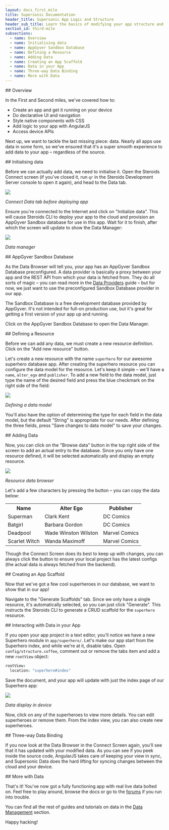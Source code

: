 ```yaml
---
layout: docs_first_mile
title: Supersonic Documentation
header_title: Supersonic App Logic and Structure
header_sub_title: Learn the basics of modifying your app structure and logic
section_id: third-mile
subsections:
  - name: Overview
  - name: Initialising data
  - name: AppGyver Sandbox Database
  - name: Defining a Resource
  - name: Adding Data
  - name: Creating an App Scaffold
  - name: Data in your App
  - name: Three-way Data Binding
  - name: More with Data
---
```

<section class="docs-section" id="overview">
## Overview

In the First and Second miles, we've covered how to:

 - Create an app and get it running on your device
 - Do declarative UI and navigation
 - Style native components with CSS
 - Add logic to your app with AngularJS
 - Access device APIs

Next up, we want to tackle the last missing piece: data. Nearly all apps use data in some form, so we've ensured that it's a super smooth experience to add data to your app – regardless of the source.
</section>

<section class="docs-section" id="initialising-data">
## Initialising data

Before we can actually add data, we need to initialise it. Open the Steroids Connect screen (if you've closed it, run `qr` in the Steroids Development Server console to open it again), and head to the Data tab.

<img class="tutorial-image" src="/img/tutorial/Steroids_connect_data.png">

*Connect Data tab before deploying app*

Ensure you're connected to the Internet and click on "Initialize data". This will cause Steroids CLI to deploy your app to the cloud and provision an AppGyver Sandbox database for use in this app. Wait for it to finish, after which the screen will update to show the Data Manager:

<img class="tutorial-image" src="/img/tutorial/Steroids_connect_data_manager.png">

*Data manager*
</section>

<section class="docs-section" id="appgyver-sandbox-database">
## AppGyver Sandbox Database

As the Data Browser will tell you, your app has an AppGyver Sandbox Database preconfigured. A data provider is basically a proxy between your app and the REST API from which your data is fetched from. They do all sorts of magic – you can read more in the [Data Providers][data-providers] guide – but for now, we just want to use the preconfigured Sandbox Database provider in our app.

The Sandbox Database is a free development database provided by AppGyver. It's not intended for full-on production use, but it's great for getting a first version of your app up and running.

Click on the AppGyver Sandbox Database to open the Data Manager.
</section>

<section class="docs-section" id="defining-a-resource">
## Defining a Resource

Before we can add any data, we must create a new resource definition. Click on the "Add new resource" button.

Let's create a new resource with the name `superhero` for our awesome superhero database app. After creating the superhero resource you can configure the data model for the resource. Let's keep it simple – we'll have a `name`, `alter_ego` and `publisher`. To add a new field to the data model, just type the name of the desired field and press the blue checkmark on the right side of the field:

<img class="tutorial-image" src="/img/tutorial/Steroids_connect_data_edit_model.png">

*Defining a data model*

You'll also have the option of determining the type for each field in the data model, but the default "String" is appropriate for our needs. After defining the three fields, press "Save changes to data model" to save your changes.
</section>

<section class="docs-section" id="adding-data">
## Adding Data

Now, you can click on the "Browse data" button in the top right side of the screen to add an actual entry to the database. Since you only have one resource defined, it will be selected automatically and display an empty resource.

<img class="tutorial-image" src="/img/tutorial/Steroids_connect_data_add_entry.png">

*Resource data browser*

Let's add a few characters by pressing the <span class="glyphicon glyphicon-pencil"></span> button – you can copy the data below:

<table class="table">
  <tr>
    <th>Name</th>
    <th>Alter Ego</th>
    <th>Publisher</th>
  </tr>
  <tr>
    <td>Superman</td>
    <td>Clark Kent</td>
    <td>DC Comics</td>
  </tr>
  <tr>
    <td>Batgirl</td>
    <td>Barbara Gordon</td>
    <td>DC Comics</td>
  </tr>
  <tr>
    <td>Deadpool</td>
    <td>Wade Winston Wilston</td>
    <td>Marvel Comics</td>
  </tr>
  <tr>
    <td>Scarlet Witch</td>
    <td>Wanda Maximoff</td>
    <td>Marvel Comics</td>
  </tr>
</table>

Though the Connect Screen does its best to keep up with changes, you can always click the <span class="glyphicon glyphicon-refresh"></span> button to ensure your local project has the latest configs (the actual data is always fetched from the backend).
</section>

<section class="docs-section" id="creating-an-app-scaffold">
## Creating an App Scaffold

Now that we've got a few cool superheroes in our database, we want to show that in our app!

Navigate to the "Generate Scaffolds" tab. Since we only have a single resource, it's automatically selected, so you can just click "Generate". This instructs the Steroids CLI to generate a CRUD scaffold for the `superhero` resource.
</section>

<section class="docs-section" id="data-in-your-app">
## Interacting with Data in your App

If you open your app project in a text editor, you'll notice we have a new Superhero module in `app/superhero/`. Let's make our app start from the Superhero index, and while we're at it, disable tabs. Open `config/structure.coffee`, comment out or remove the tabs item and add a new `rootView` object:

```coffeescript
rootView:
  location: "superhero#index"
```

Save the document, and your app will update with just the index page of our Superhero app:

<img class="tutorial-image" src="/img/tutorial/Steroids_data_scaffold.png">

*Data display in device*

Now, click on any of the superheroes to view more details. You can edit superheroes or remove them. From the index view, you can also create new superheroes.
</section>

<section class="docs-section" id="three-way-data-binding">
## Three-way Data Binding

If you now look at the Data Browser in the Connect Screen again, you'll see that it has updated with your modified data. As you can see if you peek inside the source code, AngularJS takes care of keeping your view in sync, and Supersonic Data does the hard lifting for syncing changes between the cloud and your device.
</section>

<section class="docs-section" id="more-with-data">
## More with Data

That's it! You've now got a fully functioning app with real live data bolted on. Feel free to play around, browse the docs or go to the [forums](https://forums.appgyver.com) if you run into trouble.

You can find all the rest of guides and tutorials on data in the [Data Management][data-management] section.

Happy hacking!
</section>

[data-providers]: /supersonic/guides/data/other-data-providers/
[data-management]: /supersonic/guides/data
